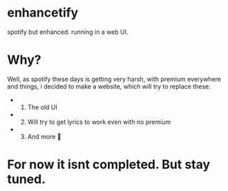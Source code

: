 # enhancetify
spotify but enhanced. running in a web UI.

# Why?
Well, as spotify these days is getting very harsh, with premium everywhere and things, i decided to make a website, which will try to replace these:
- 1. The old UI
- 2. Will try to get lyrics to work even with no premium
- 3. And more 👀

# For now it isnt completed. But stay tuned.
